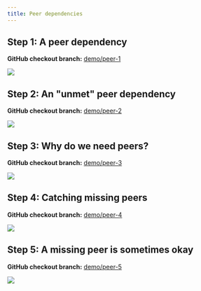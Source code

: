 ```yaml
---
title: Peer dependencies
---
```


## Step 1: A peer dependency

**GitHub checkout branch:** [demo/peer-1](https://github.com/microsoft/lockfile-explorer-demos/tree/demo/peer-1)

<a className='no-external-link-icon'
href="https://raw.githubusercontent.com/microsoft/lockfile-explorer-demos/demo/peer-1/common/images/lfx-demo-peer-1.svg"><img
src="https://raw.githubusercontent.com/microsoft/lockfile-explorer-demos/demo/peer-1/common/images/lfx-demo-peer-1.svg"
/></a><br/>

## Step 2: An "unmet" peer dependency

**GitHub checkout branch:** [demo/peer-2](https://github.com/microsoft/lockfile-explorer-demos/tree/demo/peer-2)

<a className='no-external-link-icon'
href="https://raw.githubusercontent.com/microsoft/lockfile-explorer-demos/demo/peer-2/common/images/lfx-demo-peer-2.svg"><img
src="https://raw.githubusercontent.com/microsoft/lockfile-explorer-demos/demo/peer-2/common/images/lfx-demo-peer-2.svg"
/></a><br/>

## Step 3: Why do we need peers?

**GitHub checkout branch:** [demo/peer-3](https://github.com/microsoft/lockfile-explorer-demos/tree/demo/peer-3)

<a className='no-external-link-icon'
href="https://raw.githubusercontent.com/microsoft/lockfile-explorer-demos/demo/peer-3/common/images/lfx-demo-peer-3.svg"><img
src="https://raw.githubusercontent.com/microsoft/lockfile-explorer-demos/demo/peer-3/common/images/lfx-demo-peer-3.svg"
/></a><br/>

## Step 4: Catching missing peers

**GitHub checkout branch:** [demo/peer-4](https://github.com/microsoft/lockfile-explorer-demos/tree/demo/peer-4)

<a className='no-external-link-icon'
href="https://raw.githubusercontent.com/microsoft/lockfile-explorer-demos/demo/peer-4/common/images/lfx-demo-peer-4.svg"><img
src="https://raw.githubusercontent.com/microsoft/lockfile-explorer-demos/demo/peer-4/common/images/lfx-demo-peer-4.svg"
/></a><br/>

## Step 5: A missing peer is sometimes okay

**GitHub checkout branch:** [demo/peer-5](https://github.com/microsoft/lockfile-explorer-demos/tree/demo/peer-5)

<a className='no-external-link-icon'
href="https://raw.githubusercontent.com/microsoft/lockfile-explorer-demos/demo/peer-5/common/images/lfx-demo-peer-5.svg"><img
src="https://raw.githubusercontent.com/microsoft/lockfile-explorer-demos/demo/peer-5/common/images/lfx-demo-peer-5.svg"
/></a><br/>
